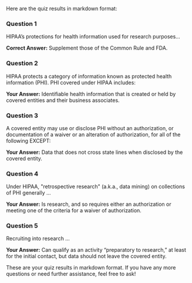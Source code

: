 Here are the quiz results in markdown format:

### Question 1
HIPAA’s protections for health information used for research purposes…

**Correct Answer:** Supplement those of the Common Rule and FDA.

### Question 2
HIPAA protects a category of information known as protected health information (PHI). PHI covered under HIPAA includes:

**Your Answer:** Identifiable health information that is created or held by covered entities and their business associates.

### Question 3
A covered entity may use or disclose PHI without an authorization, or documentation of a waiver or an alteration of authorization, for all of the following EXCEPT:

**Your Answer:** Data that does not cross state lines when disclosed by the covered entity.

### Question 4
Under HIPAA, "retrospective research" (a.k.a., data mining) on collections of PHI generally …

**Your Answer:** Is research, and so requires either an authorization or meeting one of the criteria for a waiver of authorization.

### Question 5
Recruiting into research …

**Your Answer:** Can qualify as an activity “preparatory to research,” at least for the initial contact, but data should not leave the covered entity.

These are your quiz results in markdown format. If you have any more questions or need further assistance, feel free to ask!
